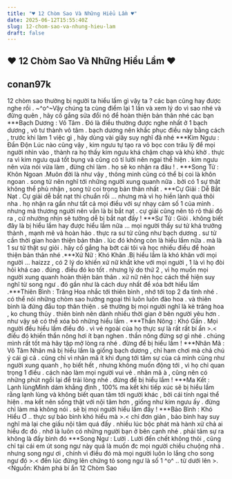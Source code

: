 ```yaml
---
title: "♥ 12 Chòm Sao Và Những Hiểu Lầm ♥"
date: 2025-06-12T15:55:40Z
slug: 12-chom-sao-va-nhung-hieu-lam
draft: false
---
```


## ♥ 12 Chòm Sao Và Những Hiểu Lầm ♥

## conan97k

12 chòm sao thường bị người ta hiểu lầm gì vậy ta ? các bạn cũng hay được nghe rồi . ~^o^~Vậy chúng ta cùng điểm lại 1 lần và xem lý do vì sao nhé  và đừng quên , hãy cố gắng sửa đổi nó để hoàn thiện bản thân nhé các bạn ***Bạch Dương : Vô Tâm . Đó là điều thường được nghe nhất ở 1 bạch dương , vô tư thành vô tâm . bạch dương nên khắc phục điều này bằng cách , trước khi làm 1 việc gì , hãy dùng vài giây suy nghĩ đã nhé ***Kim Ngưu : Đần Độn Lúc nào cũng vậy , kim ngưu tự tạo ra vỏ bọc con trâu lỳ để mọi người nhìn vào , thành ra họ thấy kim ngưu khá chậm chạp và khù khờ . thực ra vì kim ngưu quá tốt bụng và cũng có tí lười  nên ngại thể hiện . kim ngưu nên vừa nói vừa làm , đừng chỉ làm . họ sẽ ko nhận ra đâu ! . ***Song Tử : Khôn Ngoan .Muôn đời là như vậy , thông minh cũng có thể bị coi là khôn ngoan . song tử nên nghĩ tới những người xung quanh nữa . bởi có 1 sự thật không thể phủ nhận , song tử coi trọng bản thân nhất . ***Cự Giải : Dễ Bắt Nạt . Cự giải dễ bắt nạt thì chuẩn rồi ... nhưng mà vì họ hiền lành quá thôi nha . họ nhận ra gần như tất cả mọi điều với sự nhạy cảm số 1 của mình . nhưng mà thương người nên vẫn là bị bắt nạt . cự giải cũng nên tỏ rõ thái đó ra , cứ nhường nhịn sẽ tưởng dễ bị bắt nạt đấy ! ***Sư Tử : Giỏi . không biết đây là bị hiểu lầm hay được hiểu lầm nữa ... mọi người thấy sư tử khá trưởng thành , mạnh mẽ và hoàn hảo . thực ra sư tử cũng như bạch dương . sư tử cần thời gian hoàn thiện bản thân . lúc đó không còn là hiểu lầm nữa . mà là 1 sư tử thật sự giỏi . hãy cố gắng hạ bớt cái tôi và học nhiều điều để hoàn thiện bản thân nhé .***Xử Nữ : Khó Khăn .Bị hiểu lầm là khó khăn với mọi người ... haizzz , có 2 lý do khiến xử nữ khắt khe với mọi người , 1 là vì họ đòi hỏi khá cao . đúng . điều đó ko tốt . nhưng lý do thứ 2 , vì họ muốn mọi người xung quanh hoàn thiện bản thân . xử nữ nên học cách thể hiện suy nghĩ từ song ngư . đó gần như là cách duy nhất để xóa bớt hiểu lầm .***Thiên Bình : Trăng Hoa nhắc tới thiên bình , nhớ tới top 2 đa tình nhé . có thể nói những chòm sao hướng ngoại thì luôn luôn đào hoa . và thiên bình là đứng đầu top thân thiện . sẽ thường bị mọi người nghĩ là kẻ trăng hoa , ko chung thủy . thiên bình nên dành nhiều thời gian ở bên người yêu hơn . như vậy sẽ có thể xóa bỏ những hiểu lầm . ***Thần Nông : Khó Gần . Mọi người đều hiểu lầm điều đó . vì vẻ ngoài của họ thực sự là rất rất bí ẩn >.< điều đó khiến thần nông hơi ít bạn nghen . thần nông đừng sợ gì nhé . chúng mình rất tốt mà  hãy tập mở lòng ra nhé . đừng để bị hiểu lầm ! ***Nhân Mã : Vô Tâm Nhân mã bị hiểu lầm là giống bạch dương , chỉ ham chơi mà chả chú ý cái gì cả . cũng chỉ vì nhân mã ít khi đụng tới tâm sự của cả mình cũng như người xung quanh , họ biết hết , nhưng không muốn động tới , vì họ chỉ quan trọng 1 điều . cách nào làm mọi người vui vẻ . nhân mã à , cũng nên có những phút ngồi lại để trải lòng nhé . đừng để bị hiểu lầm ! ***Ma Kết : Lạnh lùngMình dám khẳng định , 100% ma kết khi tiếp xúc sẽ bị hiểu lầm rằng lạnh lùng và không biết quan tâm tới người khác , bởi cái tính ngại thể hiện . ma kết nên sống thật với nội tâm hơn , giống như kim ngưu ấy . đừng chỉ làm mà không nói . sẽ bị mọi người hiểu lầm đấy ! ***Bảo Bình : Khó Hiểu Ơ .. thực sự bảo bình khó hiểu mà >.< chỉ đơn giản , bảo bình hay suy nghĩ mà lại che giấu nội tâm quá đấy . nhiều lúc bộc phát mà hành xử chả ai hiểu đc đó . nhớ là luôn có những người bạn ở bên cạnh nhé . phải tâm sự ra không là đầy bình đó ***Song Ngư : Lười . Lười đến chết không thôi , cũng chỉ tại cái em út song ngư này quá là muốn đc mọi người chiều chuộng nhá . nhưng song ngư ơi , chính vì điều đó mà mọi người luôn lo lắng cho song ngư đó >.< đến lúc đứng lên chứng tỏ song ngư là số 1 ^o^ .. từ dưới lên >.<Nguồn: Khám phá bí ẩn 12 Chòm Sao